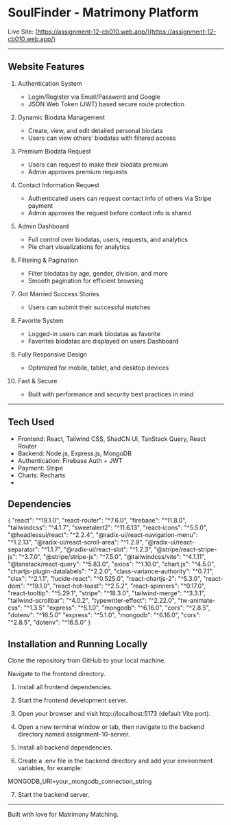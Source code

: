 # SoulFinder - Matrimony Platform

Live Site: [https://assignment-12-cb010.web.app/](https://assignment-12-cb010.web.app/)


---

## Website Features

1. Authentication System  
   - Login/Register via Email/Password and Google  
   - JSON Web Token (JWT) based secure route protection

2. Dynamic Biodata Management  
   - Create, view, and edit detailed personal biodata  
   - Users can view others’ biodatas with filtered access

3. Premium Biodata Request  
   - Users can request to make their biodata premium  
   - Admin approves premium requests

4. Contact Information Request  
   - Authenticated users can request contact info of others via Stripe payment  
   - Admin approves the request before contact info is shared

5. Admin Dashboard  
   - Full control over biodatas, users, requests, and analytics  
   - Pie chart visualizations for analytics

6. Filtering & Pagination  
   - Filter biodatas by age, gender, division, and more  
   - Smooth pagination for efficient browsing

7. Got Married Success Stories  
   - Users can submit their successful matches  
   

8. Favorite System  
   - Logged-in users can mark biodatas as favorite  
   - Favorites biodatas are displayed on users Dashboard 

9. Fully Responsive Design  
   - Optimized for mobile, tablet, and desktop devices

10. Fast & Secure  
    - Built with performance and security best practices in mind

---

## Tech Used

- Frontend: React, Tailwind CSS, ShadCN UI, TanStack Query, React Router  
- Backend: Node.js, Express.js, MongoDB  
- Authentication: Firebase Auth + JWT  
- Payment: Stripe  
- Charts: Recharts
- 
## Dependencies

{
  "react": "^19.1.0",
  "react-router": "^7.6.0",
  "firebase": "^11.8.0",
  "tailwindcss": "^4.1.7",
  "sweetalert2": "^11.6.13",
  "react-icons": "^5.5.0",
  "@headlessui/react": "^2.2.4",
  "@radix-ui/react-navigation-menu": "^1.2.13",
  "@radix-ui/react-scroll-area": "^1.2.9",
  "@radix-ui/react-separator": "^1.1.7",
  "@radix-ui/react-slot": "^1.2.3",
  "@stripe/react-stripe-js": "^3.7.0",
  "@stripe/stripe-js": "^7.5.0",
  "@tailwindcss/vite": "^4.1.11",
  "@tanstack/react-query": "^5.83.0",
  "axios": "^1.10.0",
  "chart.js": "^4.5.0",
  "chartjs-plugin-datalabels": "^2.2.0",
  "class-variance-authority": "^0.7.1",
  "clsx": "^2.1.1",
  "lucide-react": "^0.525.0",
  "react-chartjs-2": "^5.3.0",
  "react-dom": "^19.1.0",
  "react-hot-toast": "^2.5.2",
  "react-spinners": "^0.17.0",
  "react-tooltip": "^5.29.1",
  "stripe": "^18.3.0",
  "tailwind-merge": "^3.3.1",
  "tailwind-scrollbar": "^4.0.2",
  "typewriter-effect": "^2.22.0",
  "tw-animate-css": "^1.3.5"
  "express": "^5.1.0",
  "mongodb": "^6.16.0",
  "cors": "^2.8.5",
  "dotenv": "^16.5.0"
  "express": "^5.1.0",
  "mongodb": "^6.16.0",
  "cors": "^2.8.5",
  "dotenv": "^16.5.0"
}


## Installation and Running Locally
Clone the repository from GitHub to your local machine.

Navigate to the frontend directory.

1. Install all frontend dependencies.

2. Start the frontend development server.

3. Open your browser and visit http://localhost:5173 (default Vite port).

4. Open a new terminal window or tab, then navigate to the backend directory named assignment-10-server.

5. Install all backend dependencies.

6. Create a .env file in the backend directory and add your environment variables, for example:

MONGODB_URI=your_mongodb_connection_string

7. Start the backend server.



---

Built with love for Matrimony Matching.
